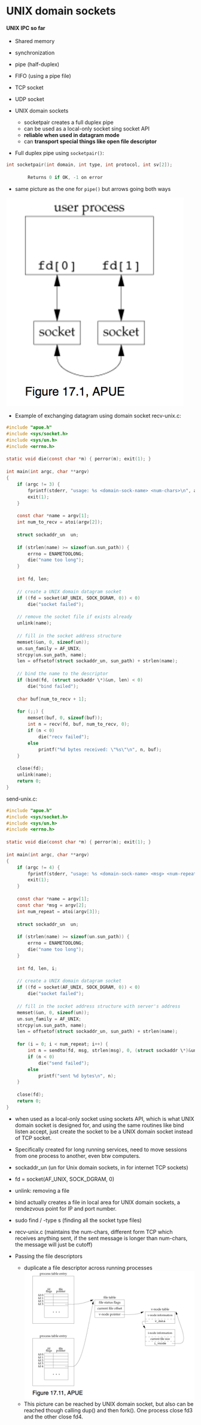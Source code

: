 UNIX domain sockets
===================
#### UNIX IPC so far
- Shared memory
- synchronization
- pipe (half-duplex)
- FIFO (using a pipe file)
- TCP socket
- UDP socket


- UNIX domain sockets
  - socketpair creates a full duplex pipe
  - can be used as a local-only socket sing socket API
  -  __reliable when used in datagram mode__
  - can __transport special things like open file descriptor__

- Full duplex pipe using `socketpair()`:

```c
int socketpair(int domain, int type, int protocol, int sv[2]);

        Returns 0 if OK, -1 on error
```
  - same picture as the one for `pipe()` but arrows going both ways

  ![a](../Pictures/fullduplexpipe.png)

- Example of exchanging datagram using domain socket
recv-unix.c:

```c
#include "apue.h"
#include <sys/socket.h>
#include <sys/un.h>
#include <errno.h>

static void die(const char *m) { perror(m); exit(1); }

int main(int argc, char **argv)
{
    if (argc != 3) {
        fprintf(stderr, "usage: %s <domain-sock-name> <num-chars>\n", argv[0]);
        exit(1);
    }

    const char *name = argv[1];
    int num_to_recv = atoi(argv[2]);

    struct sockaddr_un  un;

    if (strlen(name) >= sizeof(un.sun_path)) {
        errno = ENAMETOOLONG;
        die("name too long");
    }

    int fd, len;

    // create a UNIX domain datagram socket
    if ((fd = socket(AF_UNIX, SOCK_DGRAM, 0)) < 0)
        die("socket failed");

    // remove the socket file if exists already
    unlink(name);

    // fill in the socket address structure
    memset(&un, 0, sizeof(un));
    un.sun_family = AF_UNIX;
    strcpy(un.sun_path, name);
    len = offsetof(struct sockaddr_un, sun_path) + strlen(name);

    // bind the name to the descriptor
    if (bind(fd, (struct sockaddr \*)&un, len) < 0)
        die("bind failed");

    char buf[num_to_recv + 1];

    for (;;) {
        memset(buf, 0, sizeof(buf));
        int n = recv(fd, buf, num_to_recv, 0);
        if (n < 0)
            die("recv failed");
        else
            printf("%d bytes received: \"%s\"\n", n, buf);
    }

    close(fd);
    unlink(name);
    return 0;
}
```
send-unix.c:

```c
#include "apue.h"
#include <sys/socket.h>
#include <sys/un.h>
#include <errno.h>

static void die(const char *m) { perror(m); exit(1); }

int main(int argc, char **argv)
{
    if (argc != 4) {
        fprintf(stderr, "usage: %s <domain-sock-name> <msg> <num-repeat>\n", argv[0]);
        exit(1);
    }

    const char *name = argv[1];
    const char *msg = argv[2];
    int num_repeat = atoi(argv[3]);

    struct sockaddr_un  un;

    if (strlen(name) >= sizeof(un.sun_path)) {
        errno = ENAMETOOLONG;
        die("name too long");
    }

    int fd, len, i;

    // create a UNIX domain datagram socket
    if ((fd = socket(AF_UNIX, SOCK_DGRAM, 0)) < 0)
        die("socket failed");

    // fill in the socket address structure with server's address
    memset(&un, 0, sizeof(un));
    un.sun_family = AF_UNIX;
    strcpy(un.sun_path, name);
    len = offsetof(struct sockaddr_un, sun_path) + strlen(name);

    for (i = 0; i < num_repeat; i++) {
        int n = sendto(fd, msg, strlen(msg), 0, (struct sockaddr \*)&un, len);
        if (n < 0)
            die("send failed");
        else
            printf("sent %d bytes\n", n);
    }

    close(fd);
    return 0;
}
```
  - when used as a local-only socket using sockets API, which is what UNIX domain socket is designed for, and using the same routines like bind listen accept, just create the socket to be a UNIX domain socket instead of TCP socket.
  - Specifically created for long running services, need to move sessions from one process to another, even btw computers.
  - sockaddr_un (un for Unix domain sockets, in for internet TCP sockets)
  - fd = socket(AF_UNIX, SOCK_DGRAM, 0)
  - unlink: removing a file
  - bind actually creates a file in local area for UNIX domain sockets, a rendezvous point for IP and port number.
  - sudo find / -type s (finding all the socket type files)
  - recv-unix.c (maintains the num-chars, different form TCP which receives anything sent, if the sent message is longer than num-chars, the message will just be cutoff)

- Passing the file descriptors
  - duplicate a file descriptor across running processes
  ![c](../Pictures/fddup.png)
  - This picture can be reached by UNIX domain socket, but also can be reached though calling dup() and then fork(). One process close fd3 and the other close fd4.
